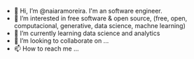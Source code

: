- 👋 Hi, I’m @naiaramoreira. I'm an software engineer.
- 👀 I’m interested in free software & open source, (free, open, computacional, generative, data science, machne learning)
- 🌱 I’m currently learning data science and analytics
- 💞️ I’m looking to collaborate on ...
- 📫 How to reach me ...



<!---
naiaramoreira/naiaramoreira is a ✨ special ✨ repository because its `README.md` (this file) appears on your GitHub profile.
You can click the Preview link to take a look at your changes.
--->
